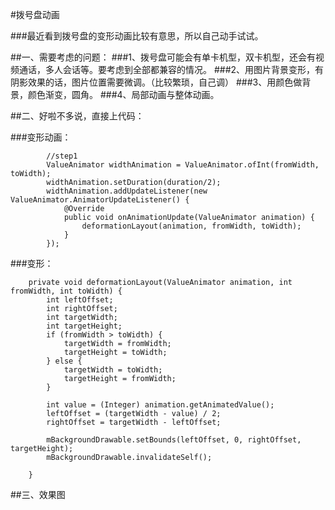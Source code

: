 #拨号盘动画


###最近看到拨号盘的变形动画比较有意思，所以自己动手试试。

##一、需要考虑的问题：
###1、拨号盘可能会有单卡机型，双卡机型，还会有视频通话，多人会话等。要考虑到全部都兼容的情况。
###2、用图片背景变形，有阴影效果的话，图片位置需要微调。（比较繁琐，自己调）
###3、用颜色做背景，颜色渐变，圆角。
###4、局部动画与整体动画。

##二、好啦不多说，直接上代码：

###变形动画：
```
        //step1
        ValueAnimator widthAnimation = ValueAnimator.ofInt(fromWidth, toWidth);
        widthAnimation.setDuration(duration/2);
        widthAnimation.addUpdateListener(new ValueAnimator.AnimatorUpdateListener() {
            @Override
            public void onAnimationUpdate(ValueAnimator animation) {
                deformationLayout(animation, fromWidth, toWidth);
            }
        });
```
###变形：

```
    private void deformationLayout(ValueAnimator animation, int fromWidth, int toWidth) {
        int leftOffset;
        int rightOffset;
        int targetWidth;
        int targetHeight;
        if (fromWidth > toWidth) {
            targetWidth = fromWidth;
            targetHeight = toWidth;
        } else {
            targetWidth = toWidth;
            targetHeight = fromWidth;
        }

        int value = (Integer) animation.getAnimatedValue();
        leftOffset = (targetWidth - value) / 2;
        rightOffset = targetWidth - leftOffset;
        
        mBackgroundDrawable.setBounds(leftOffset, 0, rightOffset, targetHeight);
        mBackgroundDrawable.invalidateSelf();

    }
```

##三、效果图